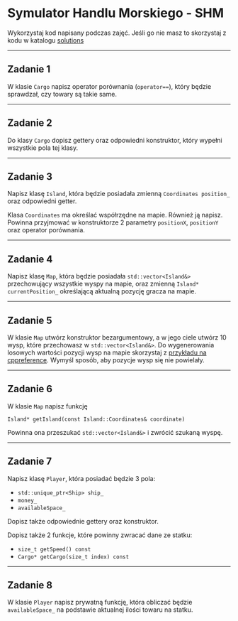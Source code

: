 # Symulator Handlu Morskiego - SHM

Wykorzystaj kod napisany podczas zajęć. Jeśli go nie masz to skorzystaj z kodu w katalogu [solutions](../module1/solutions)

___

## Zadanie 1

W klasie `Cargo` napisz operator porównania (`operator==`), który będzie sprawdzał, czy towary są takie same.

___

## Zadanie 2

Do klasy `Cargo` dopisz gettery oraz odpowiedni konstruktor, który wypełni wszystkie pola tej klasy.

___

## Zadanie 3

Napisz klasę `Island`, która będzie posiadała zmienną `Coordinates position_` oraz odpowiedni getter.

Klasa `Coordinates` ma określać współrzędne na mapie. Również ją napisz. Powinna przyjmować w konstruktorze 2 parametry `positionX`, `positionY` oraz operator porównania.
<!-- Klasa `Island` powinna posiadać także sklep. -->

___

## Zadanie 4

Napisz klasę `Map`, która będzie posiadała `std::vector<Island&>` przechowujący wszystkie wyspy na mapie, oraz zmienną `Island* currentPosition_` określającą aktualną pozycję gracza na mapie.

___

## Zadanie 5

W klasie `Map` utwórz konstruktor bezargumentowy, a w jego ciele utwórz 10 wysp, które przechowasz w `std::vector<Island&>`.
Do wygenerowania losowych wartości pozycji wysp na mapie skorzystaj z [przykładu na cppreference](https://en.cppreference.com/w/cpp/numeric/random/uniform_int_distribution).
Wymyśl sposób, aby pozycje wysp się nie powielały.

___

## Zadanie 6

W klasie `Map` napisz funkcję

`Island* getIsland(const Island::Coordinates& coordinate)`

Powinna ona przeszukać `std::vector<Island&>` i zwrócić szukaną wyspę.

___

## Zadanie 7

Napisz klasę `Player`, która posiadać będzie 3 pola:

* `std::unique_ptr<Ship> ship_`
* `money_`
* `availableSpace_`

Dopisz także odpowiednie gettery oraz konstruktor.

Dopisz także 2 funkcje, które powinny zwracać dane ze statku:

* `size_t getSpeed() const`
* `Cargo* getCargo(size_t index) const`

___

## Zadanie 8

W klasie `Player` napisz prywatną funkcję, która obliczać będzie `availableSpace_` na podstawie aktualnej ilości towaru na statku.
